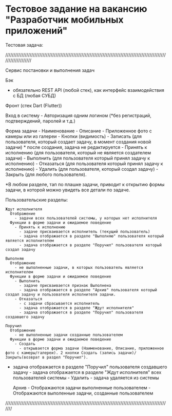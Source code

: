 # Тестовое задание на вакансию "Разработчик мобильных приложений"
Тестовая задача:

///////////////////////////////////////////////////////////////////////////////////////////////////////////////////

Сервис постановки и выполнения задач

Бэк
  - обязательно REST API (любой стек), как интерфейс взаимодействия с БД (любая СУБД)

Фронт (стек Dart (Flutter))
 
  Вход в систему
    - Авторизация одним логином (*без регистраций, подтверждений, паролей и т.д.)
    
  Форма задачи
    - Наименование
    - Описание
    - Приложенное фото с камеры или из галереи
    - Кнопки (видимость)
      - Записать (для пользователя, который создает задачу, в момент создания новой задачи)
        * после создания, задача не редактируется
      - Принять к исполнению (для пользователя, который не является создателем задачи)
      - Выполнить (для пользователя который принял задачу к исполнению)
      - Отказаться (для пользователя который принял задачу к исполнению)
      - Удалить (для пользователя, который создал задачу)
      - Закрыть (для любого пользователя).
 
  *В любом разделе, тап по плашке задачи, приводит к открытию формы задачи, в которой можно увидеть все детали по задаче.
    
  Пользовательские разделы:
 
    Ждут исполнителя
      Отображение
        - задачи всех пользователей системы, у которых нет исполнителя
      Функции в форме задачи и ожидаемое поведение
        - Принять к исполнению
          - задаче присваивается исполнитель (текущий пользователь)
          - задача отображается в разделе "Выполняю" пользователя который является исполнителем
          - задача отображается в разделе "Поручил" пользователя который создал задачу
 
    Выполняю
      Отображение
        - не выполненные задачи, в которых пользователь является исполнителем
      Функции в форме задачи и ожидаемое поведение
        - Выполнить
          - задаче присваивается признак Выполнена
          - задача отображается в разделе "Архив" пользователя который создал задачу и пользователя исполнителя задачи.
        - Отказаться
          - с задачи сбрасывается исполнитель
          - задача отображается в разделе "Ждут исполнителя"
          - задача отображается в разделе "Поручил" пользователя создавшего задачу
 
    Поручил
      Отображение
        - не выполненные задачи созданные пользователем
      Функции в форме задачи и ожидаемое поведение
        - Создать
          - открывается форма задачи (Наименование, Описание, приложенное фото с камеры/галереи). 2 кнопки Создать (запись задачи)/Закрыть(возврат в раздел "Поручил").
- задача отображается в разделе "Поручил" пользователя создавшего задачу
          - задача отображается в разделе "Ждут исполнителя" всех пользователей системы
        - Удалить
          - задача удаляется из системы
          
    Архив
      - Отображаются задачи выполненные пользователем
      - Отображаются выполенные задачи, созданные пользователем

///////////////////////////////////////////////////////////////////////////////////////////////////////

